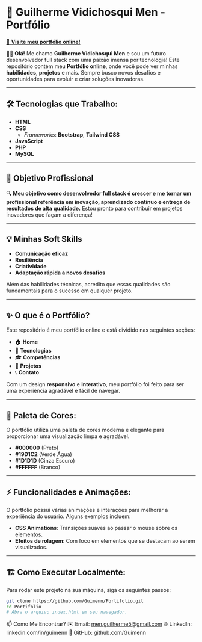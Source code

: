 # 🚀 **Guilherme Vidichosqui Men - Portfólio**

[🔗 **Visite meu portfólio online!**](https://guimenn.github.io/Portifolio)

👨‍💻 **Olá!** Me chamo **Guilherme Vidichosqui Men** e sou um futuro desenvolvedor full stack com uma paixão imensa por tecnologia! Este repositório contém meu **Portfólio online**, onde você pode ver minhas **habilidades**, **projetos** e mais. Sempre busco novos desafios e oportunidades para evoluir e criar soluções inovadoras.

---

## 🛠️ **Tecnologias que Trabalho:**

- **HTML**  
- **CSS**  
  - *Frameworks*: **Bootstrap**, **Tailwind CSS**  
- **JavaScript**  
- **PHP**  
- **MySQL**

---

## 🎯 **Objetivo Profissional**

🔍 **Meu objetivo como desenvolvedor full stack é crescer e me tornar um profissional referência em inovação, aprendizado contínuo e entrega de resultados de alta qualidade.** Estou pronto para contribuir em projetos inovadores que façam a diferença!

---

## 💡 **Minhas Soft Skills**

- **Comunicação eficaz**
- **Resiliência**
- **Criatividade**
- **Adaptação rápida a novos desafios**

Além das habilidades técnicas, acredito que essas qualidades são fundamentais para o sucesso em qualquer projeto.

---

## ✨ **O que é o Portfólio?**

Este repositório é meu portfólio online e está dividido nas seguintes seções:

- 🏠 **Home**  
- 🔧 **Tecnologias**  
- 🎓 **Competências**  
- 📂 **Projetos**  
- 📞 **Contato**

Com um design **responsivo** e **interativo**, meu portfólio foi feito para ser uma experiência agradável e fácil de navegar.

---

## 🎨 **Paleta de Cores:**

O portfólio utiliza uma paleta de cores moderna e elegante para proporcionar uma visualização limpa e agradável.

- **#000000** (Preto)
- **#19D1C2** (Verde Água)
- **#1D1D1D** (Cinza Escuro)
- **#FFFFFF** (Branco)

---

## ⚡ **Funcionalidades e Animações:**

O portfólio possui várias animações e interações para melhorar a experiência do usuário. Alguns exemplos incluem:

- **CSS Animations**: Transições suaves ao passar o mouse sobre os elementos.
- **Efeitos de rolagem**: Com foco em elementos que se destacam ao serem visualizados.

---

## 🏗️ **Como Executar Localmente:**

Para rodar este projeto na sua máquina, siga os seguintes passos:

```bash
git clone https://github.com/Guimenn/Portifolio.git
cd Portifolio
# Abra o arquivo index.html em seu navegador.
```


📫 Como Me Encontrar?
✉️ Email: men.guilherme5@gmail.com
🌐 LinkedIn: linkedin.com/in/guimenn
🐙 GitHub: github.com/Guimenn
